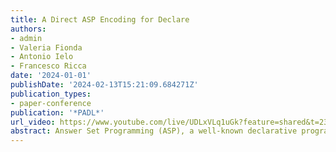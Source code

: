 ```yaml
---
title: A Direct ASP Encoding for Declare
authors:
- admin
- Valeria Fionda
- Antonio Ielo
- Francesco Ricca
date: '2024-01-01'
publishDate: '2024-02-13T15:21:09.684271Z'
publication_types:
- paper-conference
publication: '*PADL*'
url_video: https://www.youtube.com/live/UDLxVLq1uGk?feature=shared&t=23367
abstract: Answer Set Programming (ASP), a well-known declarative programming paradigm, has recently found practical application in Process Mining, particularly in tasks involving declarative specifications of business processes. Declare is the most popular declarative process modeling language. It provides a way to model processes by sets of constraints, expressed in Linear Temporal Logic over Finite Traces (LTLf), that valid traces must satisfy. Existing ASP-based solutions encode a Declare constraint by the corresponding LTLf formula or its equivalent automaton, derived using well-established techniques. In this paper, we propose a novel encoding for Declare constraints, which models their semantics directly as ASP rules, without resorting to intermediate representations. We evaluate the effectiveness of the novel approach on two Process Mining tasks by comparing it to alternative ASP encodings and a Python library for Declare.
---
```

